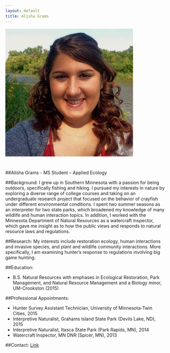 ```yaml
---
layout: default
title: Alisha Grams
--- 
```



![center](/lab/agrams.jpg)

#

##Alisha Grams - MS Student – Applied Ecology 

##Background:
I grew up in Southern Minnesota with a passion for being outdoors, specifically fishing and hiking. I pursued my interests in nature by exploring a diverse range of college courses and taking on an undergraduate research project that focused on the behavior of crayfish under different environmental conditions. I spent two summer seasons as an interpreter for two state parks, 
which broadened my knowledge of many wildlife and human interaction topics. In addition, I worked with the Minnesota 
Department of Natural Resources as a watercraft inspector, which gave me insight as to how the public views and responds 
to natural resource laws and regulations. 

##Research:
My interests include restoration ecology, human interactions and invasive species, and plant and wildlife community interactions. 
More specifically, I am examining hunter’s response to regulations involving big game hunting.  

##Education: 
* B.S. Natural Resources with emphases in Ecological Restoration, Park Management, and Natural Resource Management and a Biology minor, UM-Crookston (2015)
 

##Professional Appointments: 
*	Hunter Survey Assistant Technician, University of Minnesota-Twin Cities, 2015
*	Interpretive Naturalist, Grahams Island State Park (Devils Lake, ND), 2015
*	Interpretive Naturalist, Itasca State Park (Park Rapids, MN), 2014
*	Watercraft Inspector, MN DNR (Spicer, MN), 2013


##Contact: 
[Link](http://snr.unl.edu/aboutus/who/people/graduatestudent-member.asp?pid=2294)
